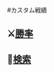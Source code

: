 #カスタム戦績

## ⚔️[勝率](https://neetcustom.github.io/stat/rate.html)
## 🔎[検索](https://neetcustom.github.io/stat/search.html)
